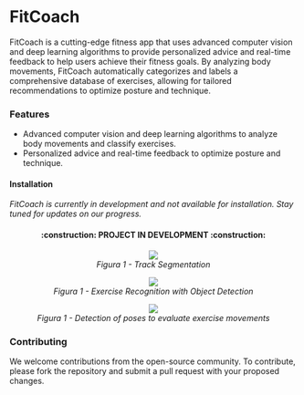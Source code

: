 # FitCoach

FitCoach is a cutting-edge fitness app that uses advanced computer vision and deep learning algorithms to provide personalized advice and real-time feedback to help users achieve their fitness goals. By analyzing body movements, FitCoach automatically categorizes and labels a comprehensive database of exercises, allowing for tailored recommendations to optimize posture and technique.

### Features

* Advanced computer vision and deep learning algorithms to analyze body movements and classify exercises.
* Personalized advice and real-time feedback to optimize posture and technique.

#### Installation

*FitCoach is currently in development and not available for installation. Stay tuned for updates on our progress.*

<h4 align="center">
:construction: PROJECT IN DEVELOPMENT :construction:
</h4>

<p align="center">
  <img src="TrackSegmentation.gif">
  <br>
  <em>Figura 1 - Track Segmentation</em>
</p>
<p align="center">
  <img src="ObjectDetection.gif">
  <br>
  <em>Figura 1 - Exercise Recognition with Object Detection</em>
</p>
<p align="center">
  <img src="PoseDetection.gif">
  <br>
  <em>Figura 1 - Detection of poses to evaluate exercise movements</em>
</p>

### Contributing

We welcome contributions from the open-source community. To contribute, please fork the repository and submit a pull request with your proposed changes.


